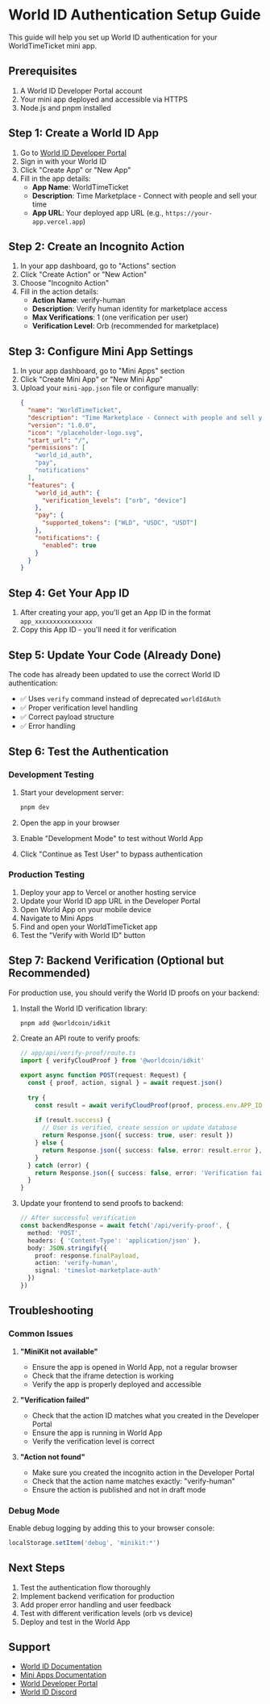 # World ID Authentication Setup Guide

This guide will help you set up World ID authentication for your WorldTimeTicket mini app.

## Prerequisites

1. A World ID Developer Portal account
2. Your mini app deployed and accessible via HTTPS
3. Node.js and pnpm installed

## Step 1: Create a World ID App

1. Go to [World ID Developer Portal](https://developer.world.org)
2. Sign in with your World ID
3. Click "Create App" or "New App"
4. Fill in the app details:
   - **App Name**: WorldTimeTicket
   - **Description**: Time Marketplace - Connect with people and sell your time
   - **App URL**: Your deployed app URL (e.g., `https://your-app.vercel.app`)

## Step 2: Create an Incognito Action

1. In your app dashboard, go to "Actions" section
2. Click "Create Action" or "New Action"
3. Choose "Incognito Action"
4. Fill in the action details:
   - **Action Name**: verify-human
   - **Description**: Verify human identity for marketplace access
   - **Max Verifications**: 1 (one verification per user)
   - **Verification Level**: Orb (recommended for marketplace)

## Step 3: Configure Mini App Settings

1. In your app dashboard, go to "Mini Apps" section
2. Click "Create Mini App" or "New Mini App"
3. Upload your `mini-app.json` file or configure manually:
   ```json
   {
     "name": "WorldTimeTicket",
     "description": "Time Marketplace - Connect with people and sell your time",
     "version": "1.0.0",
     "icon": "/placeholder-logo.svg",
     "start_url": "/",
     "permissions": [
       "world_id_auth",
       "pay",
       "notifications"
     ],
     "features": {
       "world_id_auth": {
         "verification_levels": ["orb", "device"]
       },
       "pay": {
         "supported_tokens": ["WLD", "USDC", "USDT"]
       },
       "notifications": {
         "enabled": true
       }
     }
   }
   ```

## Step 4: Get Your App ID

1. After creating your app, you'll get an App ID in the format `app_xxxxxxxxxxxxxxxx`
2. Copy this App ID - you'll need it for verification

## Step 5: Update Your Code (Already Done)

The code has already been updated to use the correct World ID authentication:

- ✅ Uses `verify` command instead of deprecated `worldIdAuth`
- ✅ Proper verification level handling
- ✅ Correct payload structure
- ✅ Error handling

## Step 6: Test the Authentication

### Development Testing

1. Start your development server:
   ```bash
   pnpm dev
   ```

2. Open the app in your browser
3. Enable "Development Mode" to test without World App
4. Click "Continue as Test User" to bypass authentication

### Production Testing

1. Deploy your app to Vercel or another hosting service
2. Update your World ID app URL in the Developer Portal
3. Open World App on your mobile device
4. Navigate to Mini Apps
5. Find and open your WorldTimeTicket app
6. Test the "Verify with World ID" button

## Step 7: Backend Verification (Optional but Recommended)

For production use, you should verify the World ID proofs on your backend:

1. Install the World ID verification library:
   ```bash
   pnpm add @worldcoin/idkit
   ```

2. Create an API route to verify proofs:
   ```typescript
   // app/api/verify-proof/route.ts
   import { verifyCloudProof } from '@worldcoin/idkit'
   
   export async function POST(request: Request) {
     const { proof, action, signal } = await request.json()
     
     try {
       const result = await verifyCloudProof(proof, process.env.APP_ID!, action, signal)
       
       if (result.success) {
         // User is verified, create session or update database
         return Response.json({ success: true, user: result })
       } else {
         return Response.json({ success: false, error: result.error }, { status: 400 })
       }
     } catch (error) {
       return Response.json({ success: false, error: 'Verification failed' }, { status: 500 })
     }
   }
   ```

3. Update your frontend to send proofs to backend:
   ```typescript
   // After successful verification
   const backendResponse = await fetch('/api/verify-proof', {
     method: 'POST',
     headers: { 'Content-Type': 'application/json' },
     body: JSON.stringify({
       proof: response.finalPayload,
       action: 'verify-human',
       signal: 'timeslot-marketplace-auth'
     })
   })
   ```

## Troubleshooting

### Common Issues

1. **"MiniKit not available"**
   - Ensure the app is opened in World App, not a regular browser
   - Check that the iframe detection is working
   - Verify the app is properly deployed and accessible

2. **"Verification failed"**
   - Check that the action ID matches what you created in the Developer Portal
   - Ensure the app is running in World App
   - Verify the verification level is correct

3. **"Action not found"**
   - Make sure you created the incognito action in the Developer Portal
   - Check that the action name matches exactly: "verify-human"
   - Ensure the action is published and not in draft mode

### Debug Mode

Enable debug logging by adding this to your browser console:
```javascript
localStorage.setItem('debug', 'minikit:*')
```

## Next Steps

1. Test the authentication flow thoroughly
2. Implement backend verification for production
3. Add proper error handling and user feedback
4. Test with different verification levels (orb vs device)
5. Deploy and test in the World App

## Support

- [World ID Documentation](https://docs.world.org/world-id)
- [Mini Apps Documentation](https://docs.world.org/mini-apps)
- [World Developer Portal](https://developer.world.org)
- [World ID Discord](https://discord.gg/worldid)

